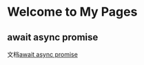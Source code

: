 # Welcome to My Pages

## await async promise

文档[await async promise](http://caibaojian.com/asyncawait.html)
